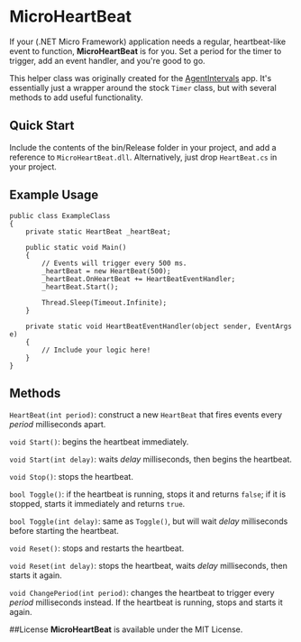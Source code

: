 MicroHeartBeat
==============

If your (.NET Micro Framework) application needs a regular, heartbeat-like event to function, **MicroHeartBeat** is for you. Set a period for the timer to trigger, add an event handler, and you're good to go.

This helper class was originally created for the [AgentIntervals](https://github.com/jcheng31/AgentIntervals) app. It's essentially just a wrapper around the stock `Timer` class, but with several methods to add useful functionality.

## Quick Start
Include the contents of the bin/Release folder in your project, and add a reference to `MicroHeartBeat.dll`. Alternatively, just drop `HeartBeat.cs` in your project.

## Example Usage
    public class ExampleClass
    {
    	private static HeartBeat _heartBeat;
    	
    	public static void Main()
    	{
    		// Events will trigger every 500 ms.
    		_heartBeat = new HeartBeat(500);
    		_heartBeat.OnHeartBeat += HeartBeatEventHandler;
    		_heartBeat.Start();
    		
    		Thread.Sleep(Timeout.Infinite);
    	}
    	
    	private static void HeartBeatEventHandler(object sender, EventArgs e)
    	{
    		// Include your logic here!
    	}
    }

## Methods
`HeartBeat(int period)`: construct a new `HeartBeat` that fires events every _period_ milliseconds apart.

`void Start()`: begins the heartbeat immediately.

`void Start(int delay)`: waits _delay_ milliseconds, then begins  the heartbeat.

`void Stop()`: stops the heartbeat.

`bool Toggle()`: if the heartbeat is running, stops it and returns `false`; if it is stopped, starts it immediately and returns `true`.

`bool Toggle(int delay)`: same as `Toggle()`, but will wait _delay_ milliseconds before starting the heartbeat.

`void Reset()`: stops and restarts the heartbeat.

`void Reset(int delay)`: stops the heartbeat, waits _delay_ milliseconds, then starts it again.

`void ChangePeriod(int period)`: changes the heartbeat to trigger every _period_ milliseconds instead. If the heartbeat is running, stops and starts it again.

##License
**MicroHeartBeat** is available under the MIT License.
